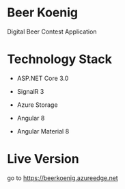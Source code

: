 # Beer Koenig
Digital Beer Contest Application

# Technology Stack
- ASP.NET Core 3.0
- SignalR 3
- Azure Storage

- Angular 8
- Angular Material 8

# Live Version
go to https://beerkoenig.azureedge.net

